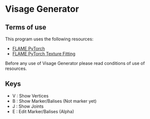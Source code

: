 # Visage Generator

## Terms of use

This program uses the following resources:
- [FLAME PyTorch](https://github.com/soubhiksanyal/FLAME_PyTorch)
- [FLAME PyTorch Texture Fitting](https://github.com/HavenFeng/photometric_optimization)

Before any use of Visage Generator please read
conditions of use of resources.

## Keys

- V : Show Vertices
- B : Show Marker/Balises (Not marker yet)
- J : Show Joints
- E : Edit Marker/Balises (Alpha)